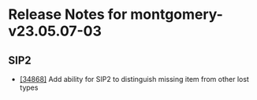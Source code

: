 
# Release Notes for montgomery-v23.05.07-03

## SIP2

- [[34868]](http://bugs.koha-community.org/bugzilla3/show_bug.cgi?id=34868) Add ability for SIP2 to distinguish missing item from other lost types


